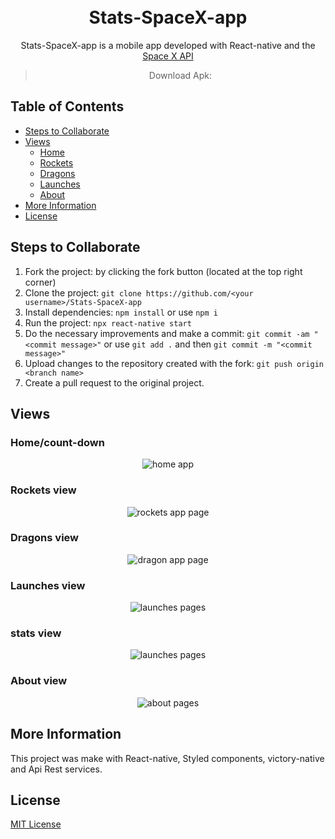 <h1 align="center">
  <br>Stats-SpaceX-app<br>
</h1>
<p align="center"><p>


<p align="center">Stats-SpaceX-app is a mobile app developed with React-native and the <a href="https://github.com/r-spacex/SpaceX-API">Space X API</a> </p>

<div align="center">

> Download Apk:   
</div>




## Table of Contents
- [Steps to Collaborate](#steps-to-collaborate)
- [Views](#views)
  - [Home](#home)
  - [Rockets](#Rockets)
  - [Dragons](#Dragons)
  - [Launches](#Launches)
  - [About](#About)
- [More Information](#more-information)
- [License](#license)

## Steps to Collaborate

1. Fork the project: by clicking the fork button (located at the top right corner)
2. Clone the project: `git clone https://github.com/<your username>/Stats-SpaceX-app`
3. Install dependencies: `npm install` or use `npm i`
4. Run the project: `npx react-native start`
5. Do the necessary improvements and make a commit: `git commit -am "<commit message>"` or use `git add .` and then `git commit -m "<commit message>"`
6. Upload changes to the repository created with the fork: `git push origin <branch name>`
7. Create a pull request to the original project.

## Views

### Home/count-down 
<div align="center" id="home">
    <img alt="home app" src="./views/home.png">
</div>

### Rockets view
<div align="center" id="Rockets">
    <img alt="rockets app page" src="./views/rockets.png">
</div>

### Dragons view
<div align="center" id="Dragons">
    <img alt="dragon app page" src="./views/dragons.png">
</div>

### Launches view
<div align="center" id="Launches">
    <img alt="launches pages" src="./views/launches.png">
</div>

### stats view
<div align="center" id="Launches">
    <img alt="launches pages" src="./views/stats.png">
</div>

### About view
<div align="center" id="About">
    <img alt="about pages" src="./views/about.png">
</div>

## More Information

This project was make with React-native, Styled components, victory-native and Api Rest services.

## License

[MIT License](https://github.com/Ulzahk/Frontend-Blog/blob/main/LICENSE)